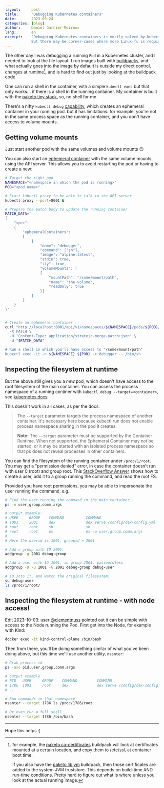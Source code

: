 ```yaml
---
layout:     post
title:      "Debugging Kubernetes containers"
date:       2023-09-24
categories: [blog]
author:     Daniel Garnier-Moiroux
lang:       en
excerpt:    "Debugging Kubernetes containers is mostly solved by kubectl debug.
            But there may be corner-cases where more Linux-fu is required."
---
```


The other day I was debugging a running `Pod` in a Kubernetes cluster, and I needed to look at the
file layout. I run images built with [buildpacks](https://buildpacks.io/), and what actually goes
into the image by default is outside my direct control, changes at runtime[^1], and is hard to find out
just by looking at the buildpack code.

One can run a shell in the container, with a simple `kubectl exec` but that only works... if there
is a shell in the running container. My container is built with the
[paketo tiny stack](https://github.com/paketo-buildpacks/jammy-tiny-stack), so, no shell for me.

There's a nifty `kubectl debug` [capability](https://kubernetes.io/docs/tasks/debug/debug-application/debug-running-pod/),
which creates an ephemeral container in your running pod. but it has limitations: for example,
you're not in the same process space as the running container, and you don't have access to volume
mounts.


## Getting volume mounts

Just start another pod with the same volumes and volume mounts 😉

You can also start an [ephemeral container](https://kubernetes.io/docs/concepts/workloads/pods/ephemeral-containers/)
with the same volume mounts, using the API server. This allows you to avoid restarting the pod or
having to create a new:

```bash
# Target the right pod
NAMESPACE="<namespace in which the pod is running>"
POD="<pod name>"

# Start kubectl proxy to be able to talk to the API server
kubectl proxy --port=8001 &

# Prepare the patch body to update the running container
PATCH_DATA='
{
    "spec":
    {
        "ephemeralContainers":
        [
            {
                "name": "debugger",
                "command": ["sh"],
                "image": "alpine:latest",
                "stdin": true,
                "tty": true,
                "volumeMounts": [
                {
                    "mountPath": "/some/mount/path",
                    "name": "the-volume",
                    "readOnly": true
                }]
            }
        ]
    }
}'


# Create an ephemeral container
curl "http://localhost:8001/api/v1/namespaces/${NAMESPACE}/pods/${POD}/ephemeralcontainers \
  -X PATCH \
  -H 'Content-Type: application/strateic-merge-patch+json' \
  -d "$PATCH_DATA"

# Run a shell in which you'll have access to "/some/mount/path"
kubectl exec -it -n ${NAMESPACE} ${POD} -c debugger -- /bin/sh
```

## Inspecting the filesystem at runtime

But the above still gives you a _new_ pod, which doesn't have access to the root filesystem of the
main container. You can access the process namespace of a running continer with `kubectl debug
--target=<container>`, see [kubernetes docs](https://kubernetes.io/docs/tasks/debug/debug-application/debug-running-pod/#ephemeral-container-example).

This doesn't work in all cases, as per the docs:

> The `--target` parameter targets the process namespace of another container.
> It's necessary here because kubectl run does not enable process namespace sharing in the pod it
> creates.
>
> **Note:** The `--target` parameter must be supported by the Container Runtime. When not supported,
> the Ephemeral Container may not be started, or it may be started with an isolated process 
> namespace so that ps does not reveal processes in other containers.


You can find the filesystem of the running container under `/proc/1/root`. You may get a "permission
denied" error, in case the container doesn't run with user 0 (root) and group root. This
[StackOverflow Answer](https://stackoverflow.com/questions/73355970/how-to-get-access-to-filesystem-with-kubectl-debug-ephemeral-containers)
shows how to create a user, add it to a group running the command, and read the root FS.

Provided you have root permissions, you may be able to impersonate the user running the command,
e.g.

```bash
# Find the user running the command in the main container
ps -o user,group,comm,args

# output example:
# USER     GROUP    COMMAND          COMMAND
# 1001     2001     dex              dex serve /config/dex-config.yml
# root     root     sh               sh
# root     root     ps               ps -o user,group,comm,args
#
# Here the userid is 1001, groupid = 2001

# Add a group with ID 2001:
addgroup -g 2001 debug-group

# Add a user with ID 1001, in group 2001, passwordless
addgroup -D -u 1001 -G 2001 debug-group debug-user

# su into it, and watch the original filesystem:
su debug-user
ls /proc/1/root/
```

## Inspecting the filesystem at runtime - with node access!

Edit 2023-10-03: user [@clementnuss](https://twitter.com/clementnuss) pointed out it can be simple
with access to the Node running the Pod. First get into the Node, for example with Kind:

```bash
docker exec -it kind-control-plane /bin/bash
```

Then from there, you'll be doing something similar of what you've been doing above, but this time
we'll use another utility, `nsenter`:

```bash
# Grab process id
ps -axo pid,user,group,comm,args

# output example
# PID   USER     GROUP    COMMAND         COMMAND
# 1786  1001     root     dex             dex serve /config/dex-config.yml
# ...

# Run commands in that namespace
nsenter --target 1786 ls /proc/1786/root

# Or even run a full shell
nsenter --target 1786 /bin/bash
```

---

Hope this helps :)

[^1]: for example, the [paketo ca-certificates](https://github.com/paketo-buildpacks/ca-certificates)
      buildpack will look at certificates mounted at a certain location, and copy them to /etc/ssl,
      at container boot time.

      If you also have the [paketo libjvm](https://github.com/paketo-buildpacks/libjvm) buildpack,
      then those certificates are added to the system JVM truststore. This depends on build-time AND
      run-time conditions. Pretty hard to figure out what is where unless you look at the actual
      running image.

